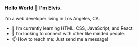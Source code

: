 ### Hello World 👋 I'm Elvis. 
I'm a web developer living in Los Angeles, CA.

- 🌱 I’m currently learning HTML, CSS, JavaScript, and React. 
- 👯 I’m looking to connect with other like minded people.
- 📫 How to reach me: Just send me a message!
